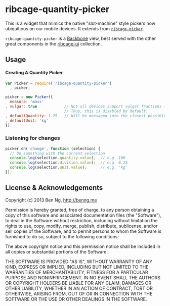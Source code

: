 ribcage-quantity-picker
==============

This is a widget that mimics the native "slot-machine" style pickers now ubiquitious on our mobile devices. It extends from [`ribcage-picker`](http://npmjs.org/package/ribcage-picker).

`ribcage-quantity-picker` is a [Backbone](http://backbonejs.org/) view, best served with the other great components in the [ribcage-ui](https://github.com/Techwraith/ribcage-ui) collection.

Usage
-----

#### Creating A Quantity Picker

```js
var Picker = require('ribcage-quantity-picker')
  , picker;

picker = new Picker({
  measure: 'mass'
, vulgar: true            // Not all devices support vulgar fractions (i.e. Android)
                          // Thus, this is disabled by default.
, defaultQuantity: 1.25   // Will be massaged into the closest possible fraction
, defaultUnit: 'kg'
});
```

### Listening for changes
```js
picker.on('change', function (selection) {
  // Do something with the current selection
  console.log(selection.quantity.value);  // e.g. 100
  console.log(selection.division.value);  // e.g. 0.25
  console.log(selection.unit.value);      // e.g. 'kg'
});
```

License & Acknowledgements
--------------------------

Copyright (c) 2013 Ben Ng, http://benng.me

Permission is hereby granted, free of charge, to any person
obtaining a copy of this software and associated documentation
files (the "Software"), to deal in the Software without
restriction, including without limitation the rights to use,
copy, modify, merge, publish, distribute, sublicense, and/or sell
copies of the Software, and to permit persons to whom the
Software is furnished to do so, subject to the following
conditions:

The above copyright notice and this permission notice shall be
included in all copies or substantial portions of the Software.

THE SOFTWARE IS PROVIDED "AS IS", WITHOUT WARRANTY OF ANY KIND,
EXPRESS OR IMPLIED, INCLUDING BUT NOT LIMITED TO THE WARRANTIES
OF MERCHANTABILITY, FITNESS FOR A PARTICULAR PURPOSE AND
NONINFRINGEMENT. IN NO EVENT SHALL THE AUTHORS OR COPYRIGHT
HOLDERS BE LIABLE FOR ANY CLAIM, DAMAGES OR OTHER LIABILITY,
WHETHER IN AN ACTION OF CONTRACT, TORT OR OTHERWISE, ARISING
FROM, OUT OF OR IN CONNECTION WITH THE SOFTWARE OR THE USE OR
OTHER DEALINGS IN THE SOFTWARE.
